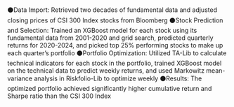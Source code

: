 ⚫Data Import: Retrieved two decades of fundamental data and adjusted closing prices of CSI 300 Index stocks from Bloomberg
⚫Stock Prediction and Selection: Trained an XGBoost model for each stock using its fundamental data from 2001-2020 and grid search, predicted quarterly returns for 2020-2024, and picked top 25% performing stocks to make up each quarter’s portfolio
⚫Portfolio Optimization: Utilized TA-Lib to calculate technical indicators for each stock in the portfolio, trained XGBoost model on the technical data to predict weekly returns, and used Markowitz mean-variance analysis in Riskfolio-Lib to optimize weekly
⚫Results: The optimized portfolio achieved significantly higher cumulative return and Sharpe ratio than the CSI 300 Index
